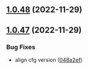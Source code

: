 ## [1.0.48](https://github.com/IBM/secrets-manager-java-sdk/compare/v1.0.47...v1.0.48) (2022-11-29)

## [1.0.47](https://github.com/IBM/secrets-manager-java-sdk/compare/v1.0.46...v1.0.47) (2022-11-29)


### Bug Fixes

* align cfg version ([048a2ef](https://github.com/IBM/secrets-manager-java-sdk/commit/048a2ef839391eb3ab1e079ef26f2c6b54776e43))
